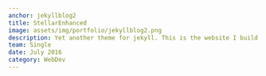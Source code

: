 ```yaml
---
anchor: jekyllblog2
title: StellarEnhanced
image: assets/img/portfolio/jekyllblog2.png
description: Yet another theme for jekyll. This is the website I build for AUV. You can find the source code <a href="https://github.com/AUV-IITK/AUV-IITK.github.io">here</a>. This theme contains some major enhancements which are usually not present in other themes. You have blog post tags, blog is not the default landing page but a sub directory, read time estimation, jekyll collection for team, vehicles, search, travis integration.
team: Single
date: July 2016
category: WebDev
---
```

